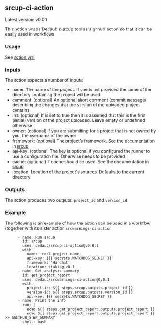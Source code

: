## srcup-ci-action

Latest version: v0.0.1

This action wraps Dedaub's [srcup](https://github.com/Dedaub/srcup) tool as a github action so that it can be easily used 
in workflows

### Usage
See [action.yml](https://github.com/Dedaub/srcup-ci-action/blob/main/action.yml)

### Inputs

The action expects a number of inputs:
* name: The name of the project. If one is not provided the name of the directory containing the project will be used
* comment: (optional) An optional short comment (commit message) describing the changes that the version of the uploaded project contains
* init: (optional) If is set to true then it is assumed that this is the first (initial) version of the project uploaded. Leave empty or undefined otherwise
* owner: (optional) If you are submitting for a project that is not owned by you, the username of the owner
* framework: (optional) The project's framework. See the documentation in [srcup](https://github.com/Dedaub/srcup)
* api-key: (optional) The key is optional if you configured the runner to use a configuration file. Otherwise needs to be provided
* cache: (optional) If cache should be used. See the documentation in [srcup](https://github.com/Dedaub/srcup)
* location: Location of the project's sources. Defaults to the current directory 

### Outputs

The action produces two outputs: `project_id` and `version_id`

### Example

The following is an example of how the action can be used in a workflow (together with its sister action `srcwarnings-ci-action`

```
      - name: Run srcup
        id: srcup
        uses: dedaub/srcup-ci-action@v0.0.1
        with: 
          name: 'cool-project-name'
          api-key: ${{ secrets.WATCHDOG_SECRET }}
          framework: 'Hardhat'
          location: staking-v0.1
      - name: Get analysis summary
        id: get_project_report
        uses: dedaub/srcwarnings-ci-action@0.0.1
        with:
          project-id: ${{ steps.srcup.outputs.project_id }}
          version-id: ${{ steps.srcup.outputs.version_id }}
          api-key: ${{ secrets.WATCHDOG_SECRET }}
      - name: Print the info
        run: | 
          echo ${{ steps.get_project_report.outputs.project_report }}
          echo ${{ steps.get_project_report.outputs.project_report }} >> $GITHUB_STEP_SUMMARY
        shell: bash
```
